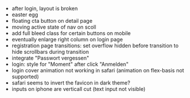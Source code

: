 - after login, layout is broken
- easter egg
- floating cta button on detail page
- moving active state of nav on scoll
- add full bleed class for certain buttons on mobile
- eventually enlarge right column on login page
- registration page transitions: set overflow hidden before transition to hide scrollbars during transition
- integrate "Passwort vergessen"
- login: style for "Moment" after click "Anmelden"
- login cover animation not working in safari (animation on flex-basis not supported)
- safari seems to invert the favicon in dark theme?
- inputs on iphone are verticall cut (text input not visible)
